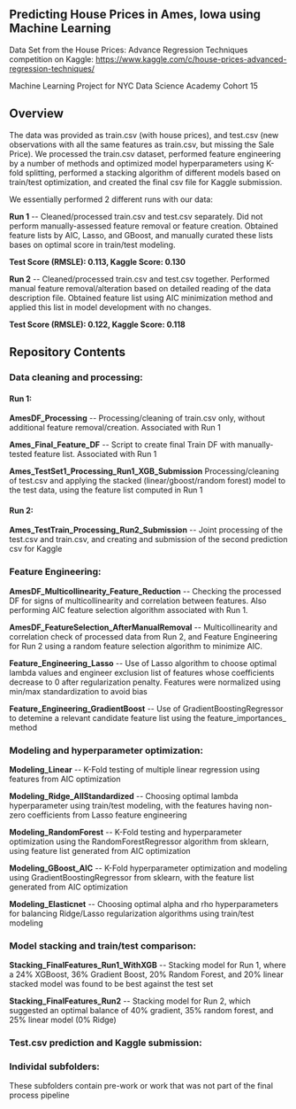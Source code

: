 ## Predicting House Prices in Ames, Iowa using Machine Learning

Data Set from the House Prices: Advance Regression Techniques competition on Kaggle: 
https://www.kaggle.com/c/house-prices-advanced-regression-techniques/

Machine Learning Project for NYC Data Science Academy
Cohort 15


## Overview

The data was provided as train.csv (with house prices), and test.csv (new observations with all the same features as train.csv, but missing the Sale Price). We processed the train.csv dataset, performed feature engineering by a number of methods and optimized model hyperparameters using K-fold splitting, performed a stacking algorithm of different models based on train/test optimization, and created the final csv file for Kaggle submission.

We essentially performed 2 different runs with our data:

**Run 1** -- Cleaned/processed train.csv and test.csv separately. Did not perform manually-assessed feature removal or feature creation. Obtained feature lists by AIC, Lasso, and GBoost, and manually curated these lists bases on optimal score in train/test modeling.

**Test Score (RMSLE): 0.113, Kaggle Score: 0.130**

**Run 2** -- Cleaned/processed train.csv and test.csv together. Performed manual feature removal/alteration based on detailed reading of the data description file. Obtained feature list using AIC minimization method and applied this list in model development with no changes.

**Test Score (RMSLE): 0.122, Kaggle Score: 0.118**



## Repository Contents

### Data cleaning and processing:

#### Run 1:

**AmesDF_Processing** -- Processing/cleaning of train.csv only, without additional feature removal/creation. Associated with Run 1

**Ames_Final_Feature_DF** -- Script to create final Train DF with manually-tested feature list. Associated with Run 1

**Ames_TestSet1_Processing_Run1_XGB_Submission** Processing/cleaning of test.csv and applying the stacked (linear/gboost/random forest) model to the test data, using the feature list computed in Run 1

#### Run 2:

**Ames_TestTrain_Processing_Run2_Submission** -- Joint processing of the test.csv and train.csv, and creating and submission of the second prediction csv for Kaggle

### Feature Engineering:

**AmesDF_Multicollinearity_Feature_Reduction** -- Checking the processed DF for signs of multicollinearity and correlation between features. Also performing AIC feature selection algorithm associated with Run 1.

**AmesDF_FeatureSelection_AfterManualRemoval** -- Multicollinearity and correlation check of processed data from Run 2, and Feature Engineering for Run 2 using a random feature selection algorithm to minimize AIC.

**Feature_Engineering_Lasso** -- Use of Lasso algorithm to choose optimal lambda values and engineer exclusion list of features whose coefficients decrease to 0 after regularization penalty. Features were normalized using min/max standardization to avoid bias

**Feature_Engineering_GradientBoost** -- Use of GradientBoostingRegressor to detemine a relevant candidate feature list using the feature_importances_ method

### Modeling and hyperparameter optimization:

**Modeling_Linear** -- K-Fold testing of multiple linear regression using features from AIC optimization

**Modeling_Ridge_AllStandardized** -- Choosing optimal lambda hyperparameter using train/test modeling, with the features having non-zero coefficients from Lasso feature engineering

**Modeling_RandomForest** -- K-Fold testing and hyperparameter optimization using the RandomForestRegressor algorithm from sklearn, using feature list generated from AIC optimization

**Modeling_GBoost_AIC** -- K-Fold hyperparameter optimization and modeling using GradientBoostingRegressor from sklearn, with the feature list generated from AIC optimization

**Modeling_Elasticnet** -- Choosing optimal alpha and rho hyperparameters for balancing Ridge/Lasso regularization algorithms using train/test modeling

### Model stacking and train/test comparison:

**Stacking_FinalFeatures_Run1_WithXGB** -- Stacking model for Run 1, where a 24% XGBoost, 36% Gradient Boost, 20% Random Forest, and 20% linear stacked model was found to be best against the test set 

**Stacking_FinalFeatures_Run2** -- Stacking model for Run 2, which suggested an optimal balance of 40% gradient, 35% random forest, and 25% linear model (0% Ridge)


### Test.csv prediction and Kaggle submission:


### Individal subfolders:

These subfolders contain pre-work or work that was not part of the final process pipeline
